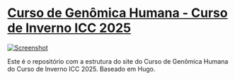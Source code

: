 # [Curso de Genômica Humana - Curso de Inverno ICC 2025](https://marcocampanario.github.io/CursoWesICC/)

[![Screenshot](https://www.icc.fiocruz.br/wp-content/uploads/2025/06/Curso-inverno.png)](https://www.icc.fiocruz.br/curso-de-inverno/)

Este é o repositório com a estrutura do site do Curso de Genômica Humana do Curso de Inverno ICC 2025. Baseado em Hugo.
